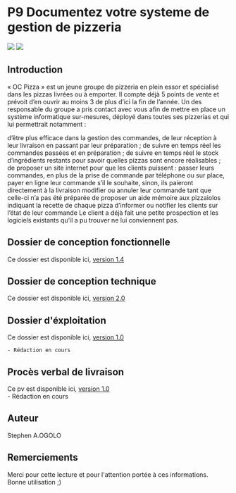 # P9 Documentez votre systeme de gestion de pizzeria  

[![](https://user.oc-static.com/files/88001_89000/88560.jpg)](https://user.oc-static.com/files/88001_89000/88560.jpg)
[![](https://encrypted-tbn0.gstatic.com/images?q=tbn:ANd9GcQeH7711sJeOaZ_HOpwi3M7MjPOQeOPE2TyMxn-_NyxyHu_O2tm&s)](https://openclassrooms.com/fr)  

## Introduction 
« OC Pizza » est un jeune groupe de pizzeria en plein essor et spécialisé dans les pizzas livrées ou à emporter. Il compte déjà 5 points de vente et prévoit d’en ouvrir au moins 3 de plus d’ici la fin de l’année. Un des responsable du groupe a pris contact avec vous afin de mettre en place un système informatique sur-mesures, déployé dans toutes ses pizzerias et qui lui permettrait notamment :

d’être plus efficace dans la gestion des commandes, de leur réception à leur livraison en passant par leur préparation ;
de suivre en temps réel les commandes passées et en préparation ;
de suivre en temps réel le stock d’ingrédients restants pour savoir quelles pizzas sont encore réalisables ;
de proposer un site internet pour que les clients puissent :
passer leurs commandes, en plus de la prise de commande par téléphone ou sur place,
payer en ligne leur commande s’il le souhaite, sinon, ils paieront directement à la livraison
modifier ou annuler leur commande tant que celle-ci n’a pas été préparée
de proposer un aide mémoire aux pizzaiolos indiquant la recette de chaque pizza
d’informer ou notifier les clients sur l’état de leur commande
 Le client a déjà fait une petite prospection et les logiciels existants qu’il a pu trouver ne lui conviennent pas.
 
## Dossier de conception fonctionnelle  
Ce dossier est disponible ici, [version 1.4](DOCUMENTATION/Projet_4_Dossier_de_conception_fonctionnelle_1.4.doc)  

## Dossier de conception technique  
Ce dossier est disponible ici, [version 2.0](DOCUMENTATION/Projet_6_Dossier_de_conception_technique_2.0.doc)  

## Dossier d'éxploitation  
Ce dossier est disponible ici, [version 1.0](DOCUMENTATION/Projet_9_Dossier_d_exploitation_1.0.docx)

    - Rédaction en cours

## Procès verbal de livraison 
Ce pv est disponible ici, [version 1.0](DOCUMENTATION/Projet_9_PV_Livraison.doc)    
    - Rédaction en cours

## Auteur  
Stephen A.OGOLO  

## Remerciements  
Merci pour cette lecture et pour l'attention portée à ces informations.  
Bonne utilisation ;)  